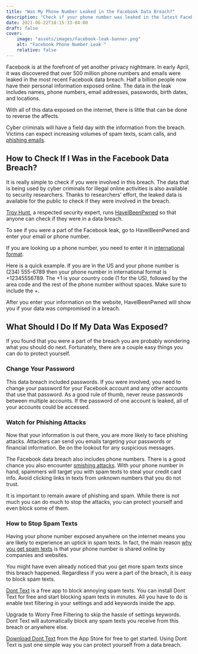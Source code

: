 ```yaml
---
title: "Was My Phone Number Leaked in the Facebook Data Breach?"
description: "Check if your phone number was leaked in the latest Facebook data breach and find out how to protect yourself."
date: 2021-06-22T18:15:33-04:00
draft: false
cover:
    image: "assets/images/facebook-leak-banner.png"
    alt: "Facebook Phone Number Leak "
    relative: false 
---
```


Facebook is at the forefront of yet another privacy nightmare. In early April, it was discovered that over 500 million phone numbers and emails were leaked in the most recent Facebook data breach. Half a billion people now have their personal information exposed online. The data in the leak includes names, phone numbers, email addresses, passwords, birth dates, and locations.
 
With all of this data exposed on the internet, there is little that can be done to reverse the affects. 

Cyber criminals will have a field day with the information from the breach. Victims can expect increasing volumes of spam texts, scam calls, and [phishing emails](/blog/what-is-phishing). 

## How to Check If I Was in the Facebook Data Breach?

It is really simple to check if you were involved in this breach. The data that is being used by cyber criminals for illegal online activities is also available to security researchers. Thanks to researchers' effort, the leaked data is available for the public to check if they were involved in the breach.

[Troy Hunt](https://www.troyhunt.com/), a respected security expert, runs [HaveIBeenPwned](https://haveibeenpwned.com/) so that anyone can check if they were in a data breach. 

To see if you were a part of the Facebook leak, go to HaveIBeenPwned and enter your email or phone number. 

If you are looking up a phone number, you need to enter it in [international format](https://support.twilio.com/hc/en-us/articles/223183008-Formatting-International-Phone-Numbers). 

Here is a quick example. If you are in the US and your phone number is (234) 555-6789 then your phone number in international format is +12345556789. The +1 is your country code (1 for the US), followed by the area code and the rest of the phone number without spaces. Make sure to include the +.

After you enter your information on the website, HaveIBeenPwned will show you if your data was compromised in a breach.

## What Should I Do If My Data Was Exposed?

If you found that you were a part of the breach you are probably wondering what you should do next. Fortunately, there are a couple easy things you can do to protect yourself. 

### Change Your Password

This data breach included passwords. If you were involved, you need to change your password for your Facebook account and any other accounts that use that password. As a good rule of thumb, never reuse passwords between multiple accounts. If the password of one account is leaked, all of your accounts could be accessed.

### Watch for Phishing Attacks

Now that your information is out there, you are more likely to face phishing attacks. Attackers can send you emails targeting your passwords or financial information. Be on the lookout for any suspicious messages.

The Facebook data breach also includes phone numbers. There is a good chance you also encounter [smishing attacks](/blog/smishing-definition). With your phone number in hand, spammers will target you with spam texts to steal your credit card info. Avoid clicking links in texts from unknown numbers that you do not trust.

It is important to remain aware of phishing and spam. While there is not much you can do much to stop the attacks, you can protect yourself and even block some of them.

### How to Stop Spam Texts

Having your phone number exposed anywhere on the internet means you are likely to experience an uptick in spam texts. In fact, the main reason [why you get spam texts](/blog/why-am-i-getting-spam-text-messages) is that your phone number is shared online by companies and websites.

You might have even already noticed that you get more spam texts since this breach happened. Regardless if you were a part of the breach, it is easy to block spam texts. 

[Dont Text](https://apps.apple.com/us/app/dont-text/id1540836811) is a free app to block annoying spam texts. You can install Dont Text for free and start blocking spam texts in minutes. All you have to do is enable text filtering in your settings and add keywords inside the app. 

Upgrade to Worry Free Filtering to skip the hassle of settings keywords. Dont Text will automatically block any spam texts you receive from this breach or anywhere else.

[Download Dont Text](https://apps.apple.com/us/app/dont-text/id1540836811) from the App Store for free to get started. Using Dont Text is just one simple way you can protect yourself from a data breach.
